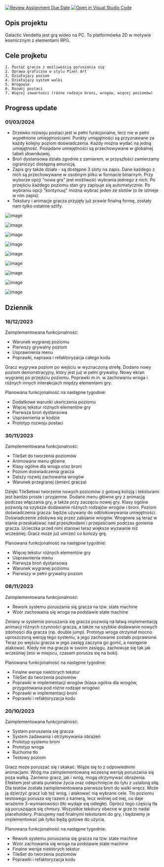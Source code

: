 [![Review Assignment Due Date](https://classroom.github.com/assets/deadline-readme-button-24ddc0f5d75046c5622901739e7c5dd533143b0c8e959d652212380cedb1ea36.svg)](https://classroom.github.com/a/t_QPUBo-)
[![Open in Visual Studio Code](https://classroom.github.com/assets/open-in-vscode-718a45dd9cf7e7f842a935f5ebbe5719a5e09af4491e668f4dbf3b35d5cca122.svg)](https://classroom.github.com/online_ide?assignment_repo_id=11989278&assignment_repo_type=AssignmentRepo)


## Opis projektu

Galactic Vendetta jest grą wideo na PC. To platformówka 2D w motywie kosmicznym z elementami RPG.

## Cele projketu

	1. Postać gracza z możliwością poruszania się
	2. Oprawa graficzna w stylu Pixel Art
	3. Działający poziom
	4. Działający system walki
	5. Wrogowie
	6. Rozwój postaci
	7. Więcej zawartości (różne rodzaje broni, wrogów, więcej poziomów)

## Progress update
### 01/03/2024

- Drzewko rozwoju postaci jest w pełni funkcjonalne, lecz nie w pełni wypełnione umiejętnościami. Punkty umięjętności są przyznawane za każdy kolejny
poziom doświadczenia. Każdy można wydać na jedną umiejętność. Posiadane umiejętności są przechowywane w globalnej tabeli słownikowej.
- Broń dystansowa działa zgodnie z zamiarem, w przyszłości zamierzamy ograniczyć dostępną amunicję.
- Zapis gry także działa - są dostępne 3 sloty na zapis. Dane każdego z nich są przechowywane w osobnym pliku w formacie binarnym. Przy wyborze
opcji "nowa gra" jest możliwość wybrania jednego z nich. Po przejściu każdego poziomu stan gry zapisuje się automatycznie. Po wybraniu opcji
"kontynuuj" można wybrać jeden ze slotów (o ile istnieje w nim zapis).
- Tekstury i animacje gracza przyjęły już prawie finalną formę, zostały nam tylko ostatnie szlify.

![image](https://github.com/Norbert-Waszkowiak-WAT/ppw-legion-501/assets/59392489/288a6232-3c6f-42d7-9580-f6623d7817a5)

![image](https://github.com/Norbert-Waszkowiak-WAT/ppw-legion-501/assets/59392489/5e16c276-1e58-48bc-b8e2-e0e16b8263b4)

![image](https://github.com/Norbert-Waszkowiak-WAT/ppw-legion-501/assets/59392489/dc22d669-d986-4249-96b0-4d6bb5521023)

![image](https://github.com/Norbert-Waszkowiak-WAT/ppw-legion-501/assets/59392489/d8db5b24-216c-43bd-922d-ad9c46a2cf20)

![image](https://github.com/Norbert-Waszkowiak-WAT/ppw-legion-501/assets/59392489/6e383a3e-e90f-439a-ad4f-a433605e9288)

![image](https://github.com/Norbert-Waszkowiak-WAT/ppw-legion-501/assets/59392489/155ae2f6-c0fc-40ce-bce7-025956291677)

![image](https://github.com/Norbert-Waszkowiak-WAT/ppw-legion-501/assets/59392489/2494fa14-2b17-489c-b4f0-dc2a3181d23a)

![image](https://github.com/Norbert-Waszkowiak-WAT/ppw-legion-501/assets/59392489/02a60ebf-1180-489c-aae6-73078dbba10a)

![image](https://github.com/Norbert-Waszkowiak-WAT/ppw-legion-501/assets/59392489/b19c68e4-8c8e-492c-a275-fceeb206aee2)


## Dziennik

### 16/12/2023
Zaimplementowana funkcjonalność:
- Warunek wygranej poziomu
- Pierwszy grywalny poziom
- Usprawnienia menu
- Poprawki, naprawa i refaktoryzacja całego kodu

Gracz wygrywa poziom po wejściu w wyznaczoną strefę. Dodano nowy
poziom demonstracyjny, który jest już w pełni grywalny. Nowy ekran wygranej
po przejściu poziomu. Poprawki m.in. w zachowaniu wroga i różnych innych
interakcjach między elementami gry.

Planowana funkcjonalność na następne tygodnie:
- Dodatkowe warunki ukończenia poziomu
- Więcej tekstur różnych elementów gry
- Pierwsza broń dystansowa
- Usprawnienia w kodzie
- Prototyp rozwoju postaci

### 30/11/2023
Zaimplementowana funkcjonalność:
- TileSet do tworzenia poziomów
- Animowane menu główne 
- Klasy ogólne dla wroga oraz broni
- Poziom doświadczenia gracza
- Dalszy rozwój zachowania wrogów
- Warunek przegranej (śmierć gracza)

Dzięki TileSetowi tworzenie nowych poziomów z gotową kolizją i teksturami jest bardzo proste i przyjemne.
Dodano menu główne gry z animacją podczas włączania gry, a także przy zaczęciu nowej gry.
Klasy ogólne pozwolą na szybsze dodawanie różnych rodzajów wrogów i broni.
Poziom doświadczenia gracza: będzie używany do odblokowywania umiejętności. Doświadczenie zdobywa się przez
zabijanie wrogów.
Wrogowie są teraz w stanie przeskakiwać nad przeszkodami i przepaściami podczas gonienia gracza. Ucieczka
przed nimi stanowi teraz większe wyzwanie niż wcześniej.
Gracz może już umrzeć co kończy grę.

Planowana funkcjonalność na następne tygodnie:
- Więcej tekstur różnych elementów gry
- Usprawnienia menu
- Pierwsza broń dystansowa
- Warunek wygranej poziomu
- Pierwszy w pełni grywalny poziom

### 08/11/2023
Zaimplementowana funkcjonalność:
- Rework systemu poruszania się gracza na tzw. state machine
- Wzór zachowania się wroga na podstawie state machine

Zmiany w systemie poruszania się gracza pozwolą na łatwą implementację animacji różnych czynności gracza,
a także na szybkie dodawanie nowych zdolności dla gracza (np. double jump).
Prototyp wroga otrzymał mocno uproszczoną wersję tego systemu, a jego zachowanie zostało poprawione.
Teraz po wejściu gracza w jego zasięg zaczyna go gonić, a następnie atakować. Kiedy nie ma gracza w swoim zasięgu,
zachowuje się tak jak wcześniej (stoi w miejscu, czasem porusza się na boki).

Planowana funkcjonalność na następne tygodnie:
- Finalne wersje niektórych tekstur
- TileSet do tworzenia poziomów
- Poprawki w implementacji wrogów (klasa ogólna dla wrogów, przygotowania
 pod różne rodzaje wrogów)
- Poprawki w implementacji broni
- Poprawki i refaktoryzacja kodu

### 20/10/2023
Zaimplementowana funkcjonalność:
- System poruszania się gracza
- System zadawania i otrzymywania obrażeń
- Prototyp systemu broni
- Prototyp wroga
- Ruchome tło
- Testowy poziom 

Gracz może poruszać się i skakać. Wiąże się to z odpowiednimi animacjami.
Wróg ma zaimplementowaną wczesną wersję poruszania się poza walką.
Zarówno gracz, jak i wróg, mogą otrzymywać obrażenia. Efektem jest utrata punktów życia oraz odepchnięcie do tyłu z ustaloną siłą.
Dla testów została zaimplementowana pierwsza broń do walki wręcz. Może ją dzierżyć gracz lub też wróg, i atakować nią wybrane cele.
Tło poziomu testowego porusza się razem z kamerą, lecz wolniej od niej, co daje wrażenie 3-wymiarowości (tło wydaje się odległe).
Oprócz tego częścią tła są poruszające się chmury.
Wszystkie tekstury obecne w grze to nadal placeholdery. Pracujemy nad finalnymi teksturami do gry, i będziemy je implementować jak tylko będą 
gotowe do użycia.

Planowana funkcjonalność na następne tygodnie:
- Rework systemu poruszania się gracza na tzw. state machine
- Wzór zachowania się wroga na podstawie state machine
- Finalne wersje niektórych tekstur
- TileSet do tworzenia poziomów
- Poprawki i refaktoryzacja kodu
